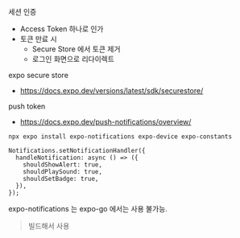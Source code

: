 세션 인증

- Access Token 하나로 인가
- 토큰 만료 시
  - Secure Store 에서 토큰 제거
  - 로그인 화면으로 리다이렉트

expo secure store

- https://docs.expo.dev/versions/latest/sdk/securestore/

push token

- https://docs.expo.dev/push-notifications/overview/

```
npx expo install expo-notifications expo-device expo-constants

```

```
Notifications.setNotificationHandler({
  handleNotification: async () => ({
    shouldShowAlert: true,
    shouldPlaySound: true,
    shouldSetBadge: true,
  }),
});
```

expo-notifications 는 expo-go 에서는 사용 불가능.

> 빌드해서 사용
